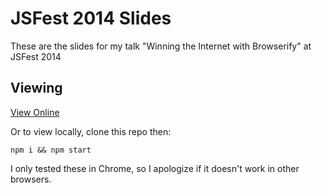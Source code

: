 # JSFest 2014 Slides 

These are the slides for my talk "Winning the Internet with Browserify" at JSFest 2014

## Viewing

[View Online](http://hedwig.in/g/2affc9be15a0ec0058f0)

Or to view locally, clone this repo then:

    npm i && npm start

I only tested these in Chrome, so I apologize if it doesn't work in other browsers.
